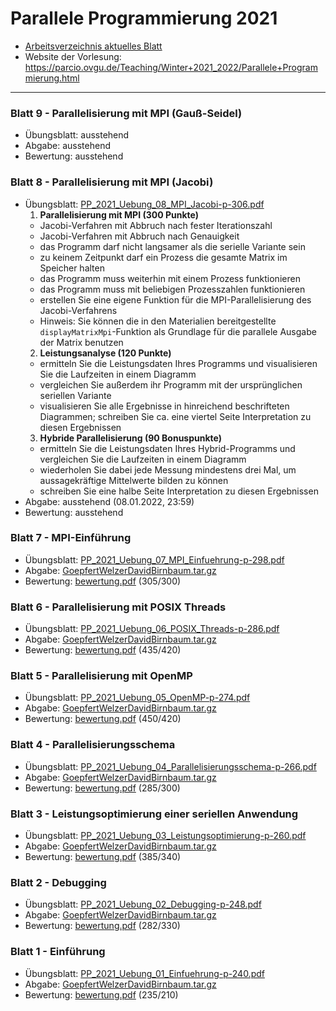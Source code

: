 # Parallele Programmierung 2021
- [Arbeitsverzeichnis aktuelles Blatt](https://github.com/birne420/parcio-2021g4/tree/main/blatt_8)
- Website der Vorlesung: https://parcio.ovgu.de/Teaching/Winter+2021_2022/Parallele+Programmierung.html
---
### Blatt 9 - Parallelisierung mit MPI (Gauß-Seidel)
- Übungsblatt: ausstehend
- Abgabe: ausstehend
- Bewertung: ausstehend
### Blatt 8 - Parallelisierung mit MPI (Jacobi)
- Übungsblatt: [PP_2021_Uebung_08_MPI_Jacobi-p-306.pdf](https://parcio.ovgu.de/parcio_media/Teaching/Winter+2021_2022/Parallele+Programmierung/PP_2021_Uebung_08_MPI_Jacobi-p-306.pdf)
  1. **Parallelisierung mit MPI (300 Punkte)**
    - Jacobi-Verfahren mit Abbruch nach fester Iterationszahl
    - Jacobi-Verfahren mit Abbruch nach Genauigkeit
    - das Programm darf nicht langsamer als die serielle Variante sein
    - zu keinem Zeitpunkt darf ein Prozess die gesamte Matrix im Speicher halten
    - das Programm muss weiterhin mit einem Prozess funktionieren
    - das Programm muss mit beliebigen Prozesszahlen funktionieren
    - erstellen Sie eine eigene Funktion für die MPI-Parallelisierung des Jacobi-Verfahrens
    - Hinweis: Sie können die in den Materialien bereitgestellte `displayMatrixMpi`-Funktion als Grundlage für die parallele Ausgabe der Matrix benutzen
  2. **Leistungsanalyse (120 Punkte)**
    - ermitteln Sie die Leistungsdaten Ihres Programms und visualisieren Sie die Laufzeiten in einem Diagramm
    - vergleichen Sie außerdem ihr Programm mit der ursprünglichen seriellen Variante
    - visualisieren Sie alle Ergebnisse in hinreichend beschrifteten Diagrammen; schreiben Sie ca. eine viertel Seite Interpretation zu diesen Ergebnissen
  3. **Hybride Parallelisierung (90 Bonuspunkte)**
    - ermitteln Sie die Leistungsdaten Ihres Hybrid-Programms und vergleichen Sie die Laufzeiten in einem Diagramm
    - wiederholen Sie dabei jede Messung mindestens drei Mal, um aussagekräftige Mittelwerte bilden zu können
    - schreiben Sie eine halbe Seite Interpretation zu diesen Ergebnissen
- Abgabe: ausstehend (08.01.2022, 23:59)
- Bewertung: ausstehend
### Blatt 7 - MPI-Einführung
- Übungsblatt: [PP_2021_Uebung_07_MPI_Einfuehrung-p-298.pdf](https://parcio.ovgu.de/parcio_media/Teaching/Winter+2021_2022/Parallele+Programmierung/PP_2021_Uebung_07_MPI_Einfuehrung-p-298.pdf)
- Abgabe: [GoepfertWelzerDavidBirnbaum.tar.gz](https://github.com/birne420/parcio-2021g4/blob/main/blatt_7/_abgabe/GoepfertWelzerDavidBirnbaum.tar.gz?raw=true)
- Bewertung: [bewertung.pdf](https://github.com/birne420/parcio-2021g4/blob/main/blatt_7/_abgabe/bewertung.pdf?raw=true) (305/300)
### Blatt 6 - Parallelisierung mit POSIX Threads
- Übungsblatt: [PP_2021_Uebung_06_POSIX_Threads-p-286.pdf](https://parcio.ovgu.de/parcio_media/Teaching/Winter+2021_2022/Parallele+Programmierung/PP_2021_Uebung_06_POSIX_Threads-p-286.pdf)
- Abgabe: [GoepfertWelzerDavidBirnbaum.tar.gz](https://github.com/birne420/parcio-2021g4/blob/main/blatt_6/_abgabe/GoepfertWelzerDavidBirnbaum.tar.gz?raw=true)
- Bewertung: [bewertung.pdf](https://github.com/birne420/parcio-2021g4/blob/main/blatt_6/_abgabe/bewertung.pdf?raw=true) (435/420)
### Blatt 5 - Parallelisierung mit OpenMP
- Übungsblatt: [PP_2021_Uebung_05_OpenMP-p-274.pdf](https://parcio.ovgu.de/parcio_media/Teaching/Winter+2021_2022/Parallele+Programmierung/PP_2021_Uebung_05_OpenMP-p-274.pdf)
- Abgabe: [GoepfertWelzerDavidBirnbaum.tar.gz](https://github.com/birne420/parcio-2021g4/blob/main/blatt_5/_abgabe/GoepfertWelzerDavidBirnbaum.tar.gz?raw=true)
- Bewertung: [bewertung.pdf](https://github.com/birne420/parcio-2021g4/blob/main/blatt_5/_abgabe/bewertung.pdf?raw=true) (450/420)
### Blatt 4 - Parallelisierungsschema
- Übungsblatt: [PP_2021_Uebung_04_Parallelisierungsschema-p-266.pdf](https://parcio.ovgu.de/parcio_media/Teaching/Winter+2021_2022/Parallele+Programmierung/PP_2021_Uebung_04_Parallelisierungsschema-p-266.pdf)
- Abgabe: [GoepfertWelzerDavidBirnbaum.tar.gz](https://github.com/birne420/parcio-2021g4/blob/main/blatt_4/_abgabe/GoepfertWelzerDavidBirnbaum.tar.gz?raw=true)
- Bewertung: [bewertung.pdf](https://github.com/birne420/parcio-2021g4/blob/main/blatt_4/_abgabe/bewertung.pdf?raw=true) (285/300)
### Blatt 3 - Leistungsoptimierung einer seriellen Anwendung
- Übungsblatt: [PP_2021_Uebung_03_Leistungsoptimierung-p-260.pdf](https://parcio.ovgu.de/parcio_media/Teaching/Winter+2021_2022/Parallele+Programmierung/PP_2021_Uebung_03_Leistungsoptimierung-p-260.pdf)
- Abgabe: [GoepfertWelzerDavidBirnbaum.tar.gz](https://github.com/birne420/parcio-2021g4/blob/main/blatt_3/_abgabe/GoepfertWelzerDavidBirnbaum.tar.gz?raw=true)
- Bewertung: [bewertung.pdf](https://github.com/birne420/parcio-2021g4/blob/main/blatt_3/_abgabe/bewertung.pdf?raw=true) (385/340)
### Blatt 2 - Debugging
- Übungsblatt: [PP_2021_Uebung_02_Debugging-p-248.pdf](https://parcio.ovgu.de/parcio_media/Teaching/Winter+2021_2022/Parallele+Programmierung/PP_2021_Uebung_02_Debugging-p-248.pdf)
- Abgabe: [GoepfertWelzerDavidBirnbaum.tar.gz](https://github.com/birne420/parcio-2021g4/blob/main/blatt_2/_abgabe/GoepfertWelzerDavidBirnbaum.tar.gz?raw=true)
- Bewertung: [bewertung.pdf](https://github.com/birne420/parcio-2021g4/blob/main/blatt_2/_abgabe/bewertung.pdf?raw=true) (282/330)
### Blatt 1 - Einführung
- Übungsblatt: [PP_2021_Uebung_01_Einfuehrung-p-240.pdf](https://parcio.ovgu.de/parcio_media/Teaching/Winter+2021_2022/Parallele+Programmierung/PP_2021_Uebung_01_Einfuehrung-p-240.pdf)
- Abgabe: [GoepfertWelzerDavidBirnbaum.tar.gz](https://github.com/birne420/parcio-2021g4/blob/main/blatt_1/_abgabe/GoepfertWelzerDavidBirnbaum.tar.gz?raw=true)
- Bewertung: [bewertung.pdf](https://github.com/birne420/parcio-2021g4/blob/main/blatt_1/_abgabe/bewertung.pdf?raw=true) (235/210)
